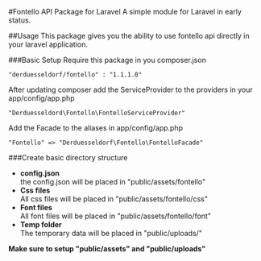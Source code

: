 #Fontello API Package for Laravel 
A simple module for Laravel in early status. 

##Usage
This package gives you the ability to use fontello api directly in your laravel application. 

###Basic Setup
Require this package in you composer.json 

`"derduesseldorf/fontello" : "1.1.1.0"`

After updating composer add the ServiceProvider to the providers in your app/config/app.php 

`"Derduesseldord\Fontello\FontelloServiceProvider"`

Add the Facade to the aliases in app/config/app.php 

`"Fontello" => "Derduesseldorf\Fontello\FontelloFacade"`

###Create basic directory structure

+ **config.json**  
the config.json will be placed in "public/assets/fontello"
+ **Css files**  
All css files will be placed in "public/assets/fontello/css"
+ **Font files**  
All font files will be placed in "public/assets/fontello/font"
+ **Temp folder**  
The temporary data will be placed in "public/uploads/"

**Make sure to setup "public/assets" and "public/uploads"**


